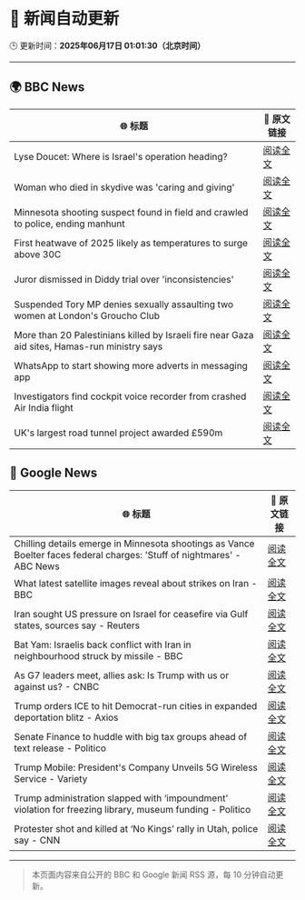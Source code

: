 # 🧠 新闻自动更新

🕒 更新时间：**2025年06月17日 01:01:30（北京时间）**

---

## 🌍 BBC News

| 🌐 标题 | 🔗 原文链接 |
|--------|-------------|
| Lyse Doucet: Where is Israel's operation heading? | [阅读全文](https://www.bbc.com/news/articles/ce829v2qzyro) |
| Woman who died in skydive was 'caring and giving' | [阅读全文](https://www.bbc.com/news/articles/cy4e4jmzep4o) |
| Minnesota shooting suspect found in field and crawled to police, ending manhunt | [阅读全文](https://www.bbc.com/news/articles/cg5v5l4eylyo) |
| First heatwave of 2025 likely as temperatures to surge above 30C | [阅读全文](https://www.bbc.com/weather/articles/c4grg1w2xr7o) |
| Juror dismissed in Diddy trial over 'inconsistencies' | [阅读全文](https://www.bbc.com/news/articles/ckg4gg626p2o) |
| Suspended Tory MP denies sexually assaulting two women at London's Groucho Club | [阅读全文](https://www.bbc.com/news/articles/c4g7g1858rpo) |
| More than 20 Palestinians killed by Israeli fire near Gaza aid sites, Hamas-run ministry says | [阅读全文](https://www.bbc.com/news/articles/cg7177gpr17o) |
| WhatsApp to start showing more adverts in messaging app | [阅读全文](https://www.bbc.com/news/articles/cn5y07yqg5do) |
| Investigators find cockpit voice recorder from crashed Air India flight | [阅读全文](https://www.bbc.com/news/articles/ce818jlz5mlo) |
| UK's largest road tunnel project awarded £590m | [阅读全文](https://www.bbc.com/news/articles/c0mrm84wg4ko) |

## 📰 Google News

| 🌐 标题 | 🔗 原文链接 |
|--------|-------------|
| Chilling details emerge in Minnesota shootings as Vance Boelter faces federal charges: 'Stuff of nightmares' - ABC News | [阅读全文](https://news.google.com/rss/articles/CBMiqAFBVV95cUxPb2FPNnVzSVd1ZDBRNURTcGVGYkVaZ3FGd1lGcWJPbnBXZGdjbmIwNVNGNUh3ZjItNjR5ekZmWF9vMG1DaDd1dlFhaFhSaENwbmRpNEFabW1TbWx5ZVlDTzFnYnE2SWhVbWhRZmgwNm5VLVJEcjZiWnFzQjZnbTN3ZWwzbER2SjFDUG1Kd2pGaVJtWGgzOEVJYUh6YVFsemhnRGNnQ3hFXy3SAa4BQVVfeXFMTlJCZUNYY1VoNG1YcnVYa05vZjlYQ1I3a2ctZmJHbjdpc2d0MUlqNlcxSWFLMThoMlZFY2E5aWxBYmNOUUh3TTFISExYWklvNVBKVVB4S19XYVlOeVFxQkFTS1BiMWItZDRuMnF1TUcxMjctSmhVU25rQVZIMXMtMTE2MFdvR2JWUFNnVjZPRWFWUXFScjdvUGFOX1dYYmVWY2pZaGZJY3FNcVpEMkNn?oc=5) |
| What latest satellite images reveal about strikes on Iran - BBC | [阅读全文](https://news.google.com/rss/articles/CBMiWkFVX3lxTE1NYnpraUE5XzkwbnlHQy1Od3FJVVMxV3dOejR5d1RXT3lEdkt0Mmw3c2VObEdNa2UxT2hEVE9hQzhIdExzdDVZVW43czhFQV9lcWVkVlRGU3Y0d9IBX0FVX3lxTFBqb0dfMmN2Zy16dnYxNGhOWFRxOTVWZEVHRUFxVExiR29iei1EZnJhanpJa0x3OC16dnp0eV9TWFB6UDJsTDFHSFQzdDJYLUxxYmQyTlZKNHFtSkxaZHI0?oc=5) |
| Iran sought US pressure on Israel for ceasefire via Gulf states, sources say - Reuters | [阅读全文](https://news.google.com/rss/articles/CBMizAFBVV95cUxOc08ycXRITDdKdlRISkJPLW9nUkEtYUxscGdSUnBrdUdWV09xNDlibG9nN2oxdFJRdGpKazZZWnhvRkNxYlp5VjFKcnZ2VHdqMmxTZXNhT3RvTzlHd1V5aHZsNGZFQUQxZlpVZ2NFZVpNWE1jRi1lRXZwaFNkZC1tNldlNElYQlRHSVVHUjJTakVaV2dvcjNucHNibDlOZjM5NFdHcElXekdsUUJnUlQwckpXTHVnblhvMnRKZGxQMGdTeWJSdFFBd3dPd1Y?oc=5) |
| Bat Yam: Israelis back conflict with Iran in neighbourhood struck by missile - BBC | [阅读全文](https://news.google.com/rss/articles/CBMiWkFVX3lxTE1GM2dheHk5N3ZoTk5qTjZwQjRWWGdvNlpDVkZGblhLNFVmT0xlYVZlcnJLaGdySXdkT0FmQmQwTllRcUpnNXAyLUZOMVpDcFhJaTJVR3l4Yjl5UdIBX0FVX3lxTE4yV2V6d1FGUndIeS1oMkpwcDUweE5YSzlXbllId2tsZzd5Y2FqRHVGRnZFM0thWmFGbUpMSVB3eC1FS05NOU42Z3NXcmlpWGhCeVdlaGJfazJWZnMxSDZr?oc=5) |
| As G7 leaders meet, allies ask: Is Trump with us or against us? - CNBC | [阅读全文](https://news.google.com/rss/articles/CBMipwFBVV95cUxQaEkydEZoYmFuUVVzbXBocGVCaXdOMnVuZ2xJdVVkSnFjTWlENXp4M1MtcVk3bWtVRzkwZUh4WHlmOGc3MmgybV9KbTF4R3BFS1Q5SDhCZHdXaU9aNU5yYXI4bkZkazVrUXlKNjl0ak9YUWdMdEtpaFJzUm5ubC1ndW5SaWFXZmRHNnJNb3piVUQyTTZnSG1pYS1FTFp2V2ZNeUJiRXBpVdIBrAFBVV95cUxNUzhkeW01ZXJOZDJsVWs4STBya2V1SFYxaEVkX012dE5jRXVrRVFINTVPQk9yZUV6aVFYdEVrQzVzeGRMUWtjbW9KT19XNldVckpDOGJLc2ZMaVBCbFFxSURnZ3hGREVJTV9RMlI5a042ME94SGVCOC1TTWZhZlBlWjRSQnppVzh5UGFvUGFRSC1HWlpXNThsamp2LUktbHF1U2RnemxYYmd4OWw2?oc=5) |
| Trump orders ICE to hit Democrat-run cities in expanded deportation blitz - Axios | [阅读全文](https://news.google.com/rss/articles/CBMigwFBVV95cUxQNHhjNllOQk1abG4wRWhzcnNpUWoyVm9wTTR2cGV5bWdYbFJEeUp1cEp6aWZjVnRLNHJlallUaDhTZC1ZZHZWWUkwY2gwNDJKMnFjd1UxQ0ZLRG9DVWZCMlBsU3pyNV81dHJ5Rl93T201TEY3eXpyZ0taci1pNE5wZ0NXUQ?oc=5) |
| Senate Finance to huddle with big tax groups ahead of text release - Politico | [阅读全文](https://news.google.com/rss/articles/CBMiwwFBVV95cUxOMFo0dGZHSmQ0WUc4V0dncXBVRktadFcwMXBmNDRFY1BkRHg3OVdrVTNaNm1Mc2xBYUR2aGRtd2dDck9qa2Y1eUlUNzBGZzBDdGVidmMzaGNKRFNuWV9JZXRscEhKUVpjc1FkWkt0dnd6cjYtUk5ycWlmbXMtM2ZCVTRXMk9sMUJKQ0F0aEVRcjE5TzNFNnFPTDJ6ZWpKSjBaNVhoeW8tSm9EaUFwWUVKS2xxSXRNb1dTaTlPeVRSNS1fbEk?oc=5) |
| Trump Mobile: President's Company Unveils 5G Wireless Service - Variety | [阅读全文](https://news.google.com/rss/articles/CBMikgFBVV95cUxQald4Q1NjTHp4ZURlR2hIRmNWT0w2eXk2X0JuLTMxQ0NLRnhkOFBsM0lvVEUxX2JRUDlIaF9SVVRPNkVNaTlBaml5M05XUkV4YWZXOUUtaW53aFVONlJqbU9rYzdqNC1naU0zWHJjWV82amhwX0x4NUp1MkRzT2FzaFc3YlQwbnBDTzB5NWFiU2RaZw?oc=5) |
| Trump administration slapped with ‘impoundment’ violation for freezing library, museum funding - Politico | [阅读全文](https://news.google.com/rss/articles/CBMi7wFBVV95cUxNT1BHSjZybnoyMzd5blFxeUpUeHhMUlVVTElZeXJKdzBvR205bkQzQmNaSGZZeXd2S1hKQmc3VFhyOVhyOXZFa2d3SG10a3IzSWVyVEM4N1JKNWxSX1J6SmZ5LXFNUjd4SlZGUW1UNHNyXzhsYXNOSVNwVE1DbHVncDBGR3IwbTNMYk9kUUFxNllhNDlsS1pqdEZGeHBiRmNxRWx0aFhmS1FZVVNSVWV1QjBfeWhXN2pRYldVRzVfSXdCSUZCVU5Cenk4d3M5Z1ZEYUZtVU5feDdLWkR2VXhwSjctd0lzQkYyMTg1bVYwaw?oc=5) |
| Protester shot and killed at ‘No Kings’ rally in Utah, police say - CNN | [阅读全文](https://news.google.com/rss/articles/CBMif0FVX3lxTE9jRS1MaExvdlFWenRFdGpON1ZZdk90MXM2WWxvWlZuZjV0TFdWZDFpRUZsUVhQTndpTjg5eEVSQ3NINmlJWlZDdGlfZ0NvOEdyQkl3dVRNaUo1MXZ4YkoxRGJJRlk1QVJFYjJmLTR2WEN0OEszS1F3WmZIWFJzbzDSAYQBQVVfeXFMT3NmaDFyc0tXX1J2Zndjb1V1MjhvMllwR2hYZGt0bWhZdWwwZHlyNnNraWdhWlFNNEE5UkhHVFpqYlBYZU9zVGY2Zlh6SEJ3SmdwTUtWd2MzSmppNWlmWEVSalYzUm9PbDBVLUtPdERWZEViencwWTg4eTE2XzRTTXBTX29W?oc=5) |

---
> 本页面内容来自公开的 BBC 和 Google 新闻 RSS 源，每 10 分钟自动更新。